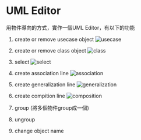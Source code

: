 # UML Editor
用物件導向的方式，實作一個UML Editor，有以下的功能
1. create or remove usecase object
![usecase](https://hackmd.io/_uploads/H13waMBIyx.png)

2. create or remove class object
![class](https://hackmd.io/_uploads/Sy9dpMSLkx.png)

3. select
![select](https://hackmd.io/_uploads/r1HtTGH8Jl.jpg)

4. create association line
![association](https://hackmd.io/_uploads/S1z96zHLJx.jpg)

5. create generalization line
![generalization](https://hackmd.io/_uploads/B129TzS81e.jpg)

6. create compition line
![composition](https://hackmd.io/_uploads/SkBsTfSU1e.jpg)

7. group (將多個物件group成一個)
8. ungroup
9. change object name